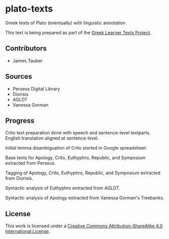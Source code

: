 # plato-texts

Greek texts of Plato (eventually) with linguistic annotation

This text is being prepared as part of the [Greek Learner Texts Project](https://greek-learner-texts.org/).

## Contributors

* James Tauber

## Sources

* Perseus Digital Library
* Diorisis
* AGLDT
* Vanessa Gorman

## Progress

Crito text preparation done with speech and sentence-level textparts. English translation aligned at sentence-level.

Initial lemma disambiguation of Crito started in Google spreadsheet.

Base texts for Apology, Crito, Euthyphro, Republic, and Symposium extracted from Perseus.

Tagging of Apology, Crito, Euthyphro, Republic, and Symposium extracted from Diorisis.

Syntactic analysis of Euthyphro extracted from AGLDT.

Syntactic analysis of Apology extracted from Vanessa Gorman's Treebanks.

## License

This work is licensed under a [Creative Commons Attribution-ShareAlike 4.0 International License](http://creativecommons.org/licenses/by-sa/4.0/).
